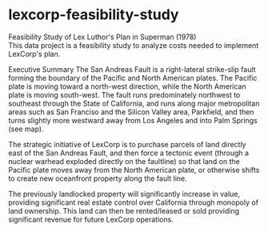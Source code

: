 # lexcorp-feasibility-study  
Feasibility Study of Lex Luthor's Plan in Superman (1978)  
This data project is a feasibility study to analyze costs needed to implement LexCorp's plan.   

Executive Summary
The San Andreas Fault is a right-lateral strike-slip fault forming the boundary of the Pacific and North American plates. The Pacific plate is moving toward a north-west direction, while the North American plate is moving south-west. The fault runs predominately northwest to southeast through the State of California, and runs along major metropolitan areas such as San Franciso and the Silicon Valley area, Parkfield, and then turns slightly more westward away from Los Angeles and into Palm Springs (see map).

The strategic initiative of LexCorp is to purchase parcels of land directly east of the San Andreas Fault, and then force a tectonic event (through a nuclear warhead exploded directly on the faultline) so that land on the Pacific plate moves away from the North American plate, or otherwise shifts to create new oceanfront property along the fault line.

The previously landlocked property will significantly increase in value, providing significant real estate control over California through monopoly of land ownership. This land can then be rented/leased or sold providing significant revenue for future LexCorp operations. 
